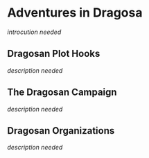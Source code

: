 # Adventures in Dragosa

*introcution needed*

## Dragosan Plot Hooks

*description needed*

## The Dragosan Campaign

*description needed*

## Dragosan Organizations

*description needed*

